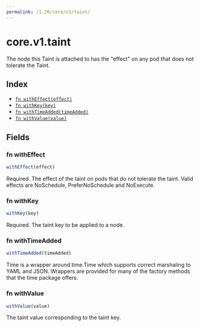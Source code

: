 ```yaml
---
permalink: /1.20/core/v1/taint/
---
```


# core.v1.taint

The node this Taint is attached to has the "effect" on any pod that does not tolerate the Taint.

## Index

* [`fn withEffect(effect)`](#fn-witheffect)
* [`fn withKey(key)`](#fn-withkey)
* [`fn withTimeAdded(timeAdded)`](#fn-withtimeadded)
* [`fn withValue(value)`](#fn-withvalue)

## Fields

### fn withEffect

```ts
withEffect(effect)
```

Required. The effect of the taint on pods that do not tolerate the taint. Valid effects are NoSchedule, PreferNoSchedule and NoExecute.

### fn withKey

```ts
withKey(key)
```

Required. The taint key to be applied to a node.

### fn withTimeAdded

```ts
withTimeAdded(timeAdded)
```

Time is a wrapper around time.Time which supports correct marshaling to YAML and JSON.  Wrappers are provided for many of the factory methods that the time package offers.

### fn withValue

```ts
withValue(value)
```

The taint value corresponding to the taint key.